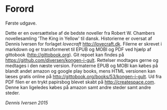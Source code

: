 # Forord

Første udgave. 

Dette er en oversættelse af de bedste noveller fra Robert W. Chambers novellesamling 'The King in Yellow' til dansk. Historierne er oversat af Dennis Iversen for forlaget *lovecraft* <http://lovecraft.dk>. Filerne er skrevet i markdown og er transformeret til EPUB og MOBI og PDF ved hjælp af gittobook (<http://gittobook.org>). Git repoet kan findes på <https://github.com/diversen/kongen-i-gult>. Rettelser modtages gerne og medtages i den næste version. Formaterne EPUB og MOBI kan købes på blandt andet amazon og google play books, mens HTML versionen kan læses gratis online på <http://gittobook.org/books/53/kongen-i-gult>. Ud fra PDF filen er en trykt papirsbog blevet skabt på <http://createspace.com>. Denne kan ligeledes købes på amazon samt andre steder samt andre steder. 

*Dennis Iversen 2015* 
